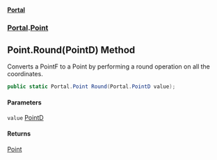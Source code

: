 #### [Portal](index.md 'index')
### [Portal](Portal.md 'Portal').[Point](Point.md 'Portal.Point')

## Point.Round(PointD) Method

Converts a PointF to a Point by performing a round operation on all the coordinates.

```csharp
public static Portal.Point Round(Portal.PointD value);
```
#### Parameters

<a name='Portal.Point.Round(Portal.PointD).value'></a>

`value` [PointD](PointD.md 'Portal.PointD')

#### Returns
[Point](Point.md 'Portal.Point')
